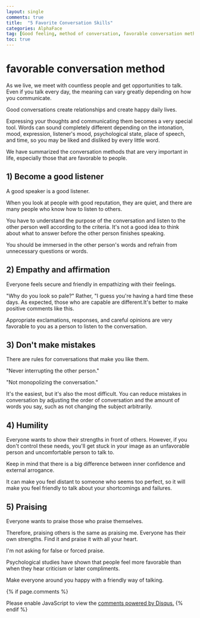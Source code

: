 ```yaml
---
layout: single
comments: true
title:  "5 Favorite Conversation Skills"
categories: AlphaFace
tag: [Good feeling, method of conversation, favorable conversation method, conversational skill]
toc: true
---
```


  <!-- Google addsense -->
  <script async src="https://pagead2.googlesyndication.com/pagead/js/adsbygoogle.js?client=ca-pub-2367691231152778"
    crossorigin="anonymous"></script>
  <!-- 상단 2개 -->
  <ins class="adsbygoogle" style="display:block" data-ad-client="ca-pub-2367691231152778" data-ad-slot="7442206282"
    data-ad-format="auto" data-full-width-responsive="true"></ins>
  <script>
    (adsbygoogle = window.adsbygoogle || []).push({});
  </script>



# favorable conversation method

As we live, we meet with countless people and get opportunities to talk. Even if you talk every day, the meaning can vary greatly depending on how you communicate.

Good conversations create relationships and create happy daily lives.

Expressing your thoughts and communicating them becomes a very special tool. Words can sound completely different depending on the intonation, mood, expression, listener's mood, psychological state, place of speech, and time, so you may be liked and disliked by every little word.

We have summarized the conversation methods that are very important in life, especially those that are favorable to people.


## 1) Become a good listener

A good speaker is a good listener.

When you look at people with good reputation, they are quiet, and there are many people who know how to listen to others.

You have to understand the purpose of the conversation and listen to the other person well according to the criteria. It's not a good idea to think about what to answer before the other person finishes speaking.

You should be immersed in the other person's words and refrain from unnecessary questions or words.


## 2) Empathy and affirmation

Everyone feels secure and friendly in empathizing with their feelings.

"Why do you look so pale?" Rather, "I guess you're having a hard time these days. As expected, those who are capable are different.It's better to make positive comments like this.

Appropriate exclamations, responses, and careful opinions are very favorable to you as a person to listen to the conversation.


## 3) Don't make mistakes

There are rules for conversations that make you like them.

"Never interrupting the other person."

"Not monopolizing the conversation."

It's the easiest, but it's also the most difficult. You can reduce mistakes in conversation by adjusting the order of conversation and the amount of words you say, such as not changing the subject arbitrarily.


## 4) Humility

Everyone wants to show their strengths in front of others. However, if you don't control these needs, you'll get stuck in your image as an unfavorable person and uncomfortable person to talk to.

Keep in mind that there is a big difference between inner confidence and external arrogance.

It can make you feel distant to someone who seems too perfect, so it will make you feel friendly to talk about your shortcomings and failures.


## 5) Praising

Everyone wants to praise those who praise themselves.

Therefore, praising others is the same as praising me. Everyone has their own strengths. Find it and praise it with all your heart.

I'm not asking for false or forced praise.

Psychological studies have shown that people feel more favorable than when they hear criticism or later compliments.

Make everyone around you happy with a friendly way of talking.





  <!-- Google addsense -->
  <script async src="https://pagead2.googlesyndication.com/pagead/js/adsbygoogle.js?client=ca-pub-2367691231152778"
    crossorigin="anonymous"></script>
  <!-- alphaface.footer.add -->
  <ins class="adsbygoogle" style="display:block" data-ad-client="ca-pub-2367691231152778" data-ad-slot="8141421734"
    data-ad-format="auto" data-full-width-responsive="true"></ins>
  <script>
    (adsbygoogle = window.adsbygoogle || []).push({});
  </script>


{% if page.comments %}
<div id="disqus_thread"></div>
<script>
    /**
    *  RECOMMENDED CONFIGURATION VARIABLES: EDIT AND UNCOMMENT THE SECTION BELOW TO INSERT DYNAMIC VALUES FROM YOUR PLATFORM OR CMS.
    *  LEARN WHY DEFINING THESE VARIABLES IS IMPORTANT: https://disqus.com/admin/universalcode/#configuration-variables    */
    
    var disqus_config = function () {
    this.page.url = "{{ page.url | absolute_url }};";  // Replace PAGE_URL with your page's canonical URL variable
    this.page.identifier = "{{ page.id }}";; // Replace PAGE_IDENTIFIER with your page's unique identifier variable
    };
    
    (function() { // DON'T EDIT BELOW THIS LINE
    var d = document, s = d.createElement('script');
    s.src = 'https://alphafaceblog.disqus.com/embed.js';
    s.setAttribute('data-timestamp', +new Date());
    (d.head || d.body).appendChild(s);
    })();
</script>
<noscript>Please enable JavaScript to view the <a href="https://disqus.com/?ref_noscript">comments powered by Disqus.</a></noscript>
{% endif %}